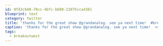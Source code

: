 ```yaml
---
id: 0fd3c648-70cc-4bfc-b680-21075cca4381
blueprint: text
category: twitter
title: 'thanks for the great show @grandanalog. see ya next time!  #breakoutwest'
caption: 'thanks for the great show @grandanalog. see ya next time!  <span class="hashtag hashtag_local">#<a href="http://tweettemp.darylchymko.ca/?tag=breakoutwest">breakoutwest</a>'
tags:
  - breakoutwest
---
```

